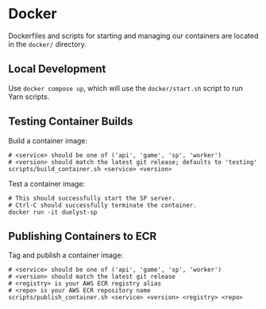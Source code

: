 # Docker

Dockerfiles and scripts for starting and managing our containers are located in
the `docker/` directory.

## Local Development

Use `docker compose up`, which will use the `docker/start.sh` script to run
Yarn scripts.

## Testing Container Builds

Build a container image:
```
# <service> should be one of ('api', 'game', 'sp', 'worker')
# <version> should match the latest git release; defaults to 'testing'
scripts/build_container.sh <service> <version>
```

Test a container image:
```
# This should successfully start the SP server.
# Ctrl-C should successfully terminate the container.
docker run -it duelyst-sp
```

## Publishing Containers to ECR

Tag and publish a container image:
```
# <service> should be one of ('api', 'game', 'sp', 'worker')
# <version> should match the latest git release
# <registry> is your AWS ECR registry alias
# <repo> is your AWS ECR repository name
scripts/publish_container.sh <service> <version> <registry> <repo>
```
